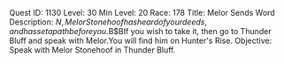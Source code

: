 Quest ID: 1130
Level: 30
Min Level: 20
Race: 178
Title: Melor Sends Word
Description: $N, Melor Stonehoof has heard of your deeds, and has set a path before you.$B$BIf you wish to take it, then go to Thunder Bluff and speak with Melor.You will find him on Hunter's Rise.
Objective: Speak with Melor Stonehoof in Thunder Bluff.
